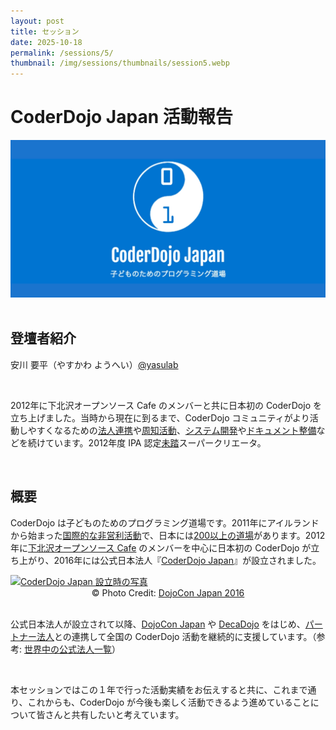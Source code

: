 ```yaml
---
layout: post
title: セッション
date: 2025-10-18
permalink: /sessions/5/
thumbnail: /img/sessions/thumbnails/session5.webp
---
```


# CoderDojo Japan 活動報告

<div class="flex max-w-150 mx-auto my-8 justify-center">
  <img class="w-full" src="/img/sessions/thumbnails/session5.webp" alt="CoderDojo Japan 活動報告">
</div>

<br>

## 登壇者紹介

安川 要平（やすかわ ようへい）[@yasulab](https://x.com/yasulab)

<br>

2012年に下北沢オープンソース Cafe のメンバーと共に日本初の CoderDojo を立ち上げました。当時から現在に到るまで、CoderDojo コミュニティがより活動しやすくなるための[法人連携](https://news.coderdojo.jp/author/yasulab/)や[周知活動](https://www.youtube.com/CoderDojoJapan)、[システム開発](https://github.com/coderdojo-japan)や[ドキュメント整備](https://coderdojo.jp/kata)などを続けています。2012年度 IPA 認定[未踏](https://www.ipa.go.jp/jinzai/mitou/about.html)スーパークリエータ。

<br>

## 概要

CoderDojo は子どものためのプログラミング道場です。2011年にアイルランドから始まった[国際的な非営利活動](https://map.coderdojo.jp/world)で、日本には[200以上の道場](https://map.coderdojo.jp/)があります。2012年に[下北沢オープンソース Cafe](https://ja.wikipedia.org/wiki/下北沢オープンソースCafe) のメンバーを中心に日本初の CoderDojo が立ち上がり、2016年には公式日本法人『[CoderDojo Japan](https://coderdojo.jp/about)』が設立されました。

<div class="flex max-w-150 mx-auto my-8 justify-center">
  <a href='https://dojocon2016.coderdojo.jp/2016/09/04/coderdojo-japan-was-established.html'><img class="w-full" src="https://i.gyazo.com/7d906b5e03c5cf0665bc071626b47f70.png" alt="CoderDojo Japan 設立時の写真"></a>
  <br>
</div>
<center>&copy; Photo Credit: <a href="https://dojocon2016.coderdojo.jp/">DojoCon Japan 2016</a></center>

<br>

公式日本法人が設立されて以降、[DojoCon Japan](https://dojocon.coderdojo.jp/) や [DecaDojo](https://decadojo.coderdojo.jp/) をはじめ、[パートナー法人](https://coderdojo.jp/#partners)との連携して全国の CoderDojo 活動を継続的に支援しています。（参考: <a href='https://codeclub.org/en/our-partners#:~:text=CoderDojo%20Japan'>世界中の公式法人一覧</a>）

<br>

本セッションではこの１年で行った活動実績をお伝えすると共に、これまで通り、これからも、CoderDojo が今後も楽しく活動できるよう進めていることについて皆さんと共有したいと考えています。

<br>
